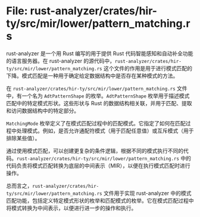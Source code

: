 # File: rust-analyzer/crates/hir-ty/src/mir/lower/pattern_matching.rs

rust-analyzer 是一个用 Rust 编写的用于提供 Rust 代码智能感知和自动补全功能的语言服务器。在 rust-analyzer 的源代码中，`rust-analyzer/crates/hir-ty/src/mir/lower/pattern_matching.rs` 这个文件的作用是用于进行模式匹配的下降。模式匹配是一种用于确定给定数据结构中是否存在某种模式的方法。

在 `rust-analyzer/crates/hir-ty/src/mir/lower/pattern_matching.rs` 文件中，有一个名为 `AdtPatternShape` 的枚举。`AdtPatternShape` 枚举用于描述模式匹配中的特定模式形状。这些形状与 Rust 的数据结构相关联，并用于匹配、提取和访问数据结构中的特定部分。

`MatchingMode` 枚举定义了在模式匹配过程中的匹配模式。它指定了如何在匹配过程中处理模式。例如，是否允许通配符模式（用于匹配任意值）或互斥模式（用于排除某些值）。

通过使用模式匹配，可以创建更复杂的条件逻辑，根据不同的模式执行不同的代码。`rust-analyzer/crates/hir-ty/src/mir/lower/pattern_matching.rs` 中的代码负责将模式匹配转换为底层的中间表示（MIR），以便在执行模式匹配时进行操作。

总而言之，`rust-analyzer/crates/hir-ty/src/mir/lower/pattern_matching.rs` 文件用于实现 rust-analyzer 中的模式匹配功能，包括定义特定模式形状的枚举和匹配模式的枚举。它在模式匹配过程中将模式转换为中间表示，以便进行进一步的操作和执行。

